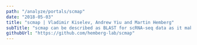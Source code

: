 ```yaml
---
path: "/analyze/portals/scmap"
date: "2018-05-03"
title: "scmap | Vladimir Kiselev, Andrew Yiu and Martin Hemberg"
subTitle: "scmap can be described as BLAST for scRNA-seq data as it makes it possible to quickly and accurately compare new experimental data to an existing reference. Thus, scmap will make it possible for researchers to quickly compare their data to help understand and annotate it."
githubUrl: "https://github.com/hemberg-lab/scmap"
---
```


